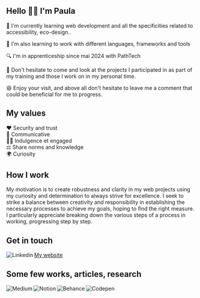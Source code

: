 ## Hello 👋🏽 I'm Paula

🌱 I'm currently learning web development and all the specificities related to accessibility, eco-design..

🔭 I'm also learning to work with different languages, frameworks and tools

🔍 I'm in apprenticeship since mai 2024 with PathTech

💬 Don't hesitate to come and look at the projects I participated in as part of my training and those I work on in my personal time.

😄 Enjoy your visit, and above all don't hesitate to leave me a comment that could be beneficial for me to progress.



## My values

❤️ Security and trust  
💬 Communicative  
✊🏽 Indulgence et engaged  
⚖️ Share norms and knowledge  
🌍 Curiosity   



## How I work 

My motivation is to create robustness and clarity in my web projects using my curiosity and determination to always strive for excellence.
I seek to strike a balance between creativity and responsibility in establishing the necessary processes to achieve my goals, hoping to find the right measure.
I particularly appreciate breaking down the various steps of a process in working, progressing step by step.



## Get in touch

<a href="https://www.linkedin.com/in/paula-rondao/">
    <img align="left" alt="Linkedin" src="https://img.shields.io/badge/LinkedIn-0077B5?style=for-the-badge&logo=linkedin&logoColor=white" />
</a>
<a href="https://www.paula-rondao.com">My website</a>   



## Some few works, articles, research

<a href="https://medium.com/@paula.rondao">
    <img align="left" alt="Medium" src="https://img.shields.io/badge/medium-%2312100E.svg?&style=for-the-badge&logo=medium&logoColor=white" />
</a>
<a href="https://www.notion.so/paula-rondao/Veille-D-veloppement-Web-Design-0a9828c39a594593b4104dd673b77ed7">
    <img align="left" alt="Notion" src="https://img.shields.io/badge/Notion-000000?style=for-the-badge&logo=Notion&logoColor=white" />
</a>     
    
<a href="https://www.behance.net/paula_rondao">
    <img align="left" alt="Behance" src="https://img.shields.io/badge/Behance-0054F7?style=for-the-badge&logo=behance&logoColor=white" />
</a>
<a href="https://codepen.io/Maud-Paula-Rondao">
    <img align="left" alt="Codepen" src="https://img.shields.io/badge/Codepen-000000?style=for-the-badge&logo=codepen&logoColor=white"  />
</a>









<!--
**PaulaRondao/PaulaRondao** is a ✨ _special_ ✨ repository because its `README.md` (this file) appears on your GitHub profile.

https://img.shields.io/badge/Unsplash-000000?style=for-the-badge&logo=Unsplash&logoColor=white
https://img.shields.io/badge/Exercism-009CAB?style=for-the-badge&logo=exercism&logoColor=white


[![Visitez mon site web](https://img.shields.io/badge/Visitez%20mon%20site%20web-Click%20me!-blue)](https://www.paula-rondao.com)





Here are some ideas to get you started:

- 🔭 I’m currently working on ...
- 🌱 I’m currently learning ...
- 👯 I’m looking to collaborate on ...
- 🤔 I’m looking for help with ...
- 💬 Ask me about ...
- 📫 How to reach me: ...
- 😄 Pronouns: ...
- ⚡ Fun fact: ...
-->
